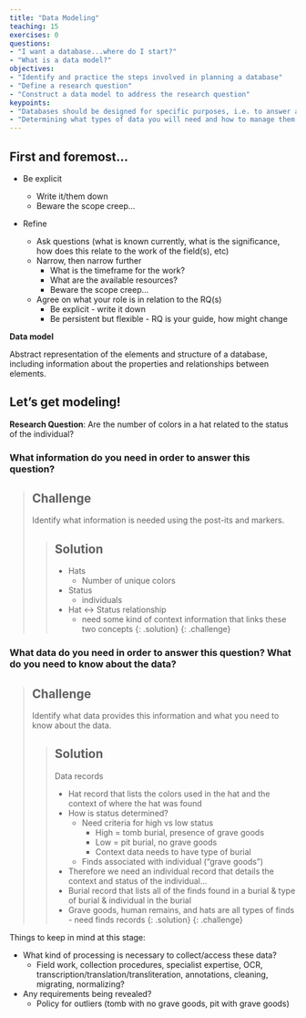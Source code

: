 ```yaml
---
title: "Data Modeling"
teaching: 15
exercises: 0
questions:
- "I want a database...where do I start?"
- "What is a data model?"
objectives:
- "Identify and practice the steps involved in planning a database"
- "Define a research question"
- "Construct a data model to address the research question"
keypoints:
- "Databases should be designed for specific purposes, i.e. to answer a research question."
- "Determining what types of data you will need and how to manage them before building your database will save time later."
---
```



## First and foremost...

* Be explicit
    * Write it/them down
    * Beware the scope creep...

* Refine
    * Ask questions (what is known currently, what is the significance, how does this relate to the work of the field(s), etc)
    * Narrow, then narrow further 
        * What is the timeframe for the work?
        * What are the available resources?
        * Beware the scope creep...
    * Agree on what your role is in relation to the RQ(s)
        * Be explicit - write it down
        * Be persistent but flexible - RQ is your guide, how might change



**Data model**

Abstract representation of the elements and structure of a database, including information about the properties and relationships between elements. 

## Let’s get modeling!

**Research Question**: Are the number of colors in a hat related to the status of the individual?


### What information do you need in order to answer this question?

> ## Challenge
> Identify what information is needed using the post-its and markers.
>
> > ## Solution
> > * Hats
> >    * Number of unique colors
> >* Status
> >    * individuals
> >* Hat <-> Status relationship 
> >    * need some kind of context information that links these two concepts
> {: .solution}
{: .challenge}



### What data do you need in order to answer this question? What do you need to know about the data?

> ## Challenge
> Identify what data provides this information and what you need to know about the data.
>
> > ## Solution
> > Data records
> > * Hat record that lists the colors used in the hat and the context of where the hat was found
> > * How is status determined?
> >     * Need criteria for high vs low status 
> >         * High = tomb burial, presence of grave goods
> >         * Low = pit burial, no grave goods
> >         * Context data needs to have type of burial
> >     * Finds associated with individual (“grave goods”)
> > * Therefore we need an individual record that details the context and status of the individual...
> > * Burial record that lists all of the finds found in a burial & type of burial & individual in the burial
> > * Grave goods, human remains, and hats are all types of finds - need finds records
> {: .solution}
{: .challenge}


Things to keep in mind at this stage:
* What kind of processing is necessary to collect/access these data?
    * Field work, collection procedures, specialist expertise, OCR, transcription/translation/transliteration, annotations, cleaning, migrating, normalizing?
* Any requirements being revealed?
    * Policy for outliers (tomb with no grave goods, pit with grave goods)
